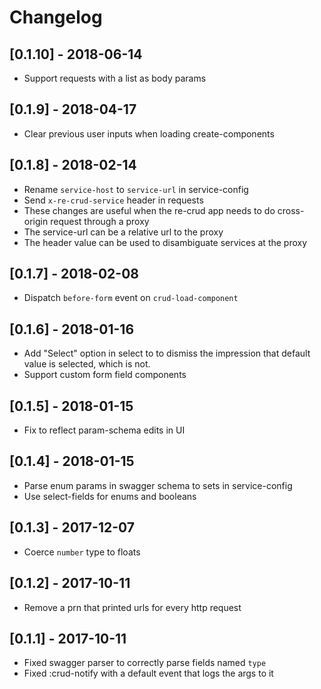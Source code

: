 # Changelog

## [0.1.10] - 2018-06-14
- Support requests with a list as body params

## [0.1.9] - 2018-04-17
- Clear previous user inputs when loading create-components

## [0.1.8] - 2018-02-14
- Rename `service-host` to `service-url` in service-config
- Send `x-re-crud-service` header in requests
- These changes are useful when the re-crud app needs to do cross-origin request through a proxy
- The service-url can be a relative url to the proxy
- The header value can be used to disambiguate services at the proxy

## [0.1.7] - 2018-02-08
- Dispatch `before-form` event on `crud-load-component`

## [0.1.6] - 2018-01-16
- Add "Select" option in select to to dismiss the impression that default value is selected, which is not.
- Support custom form field components

## [0.1.5] - 2018-01-15
- Fix to reflect param-schema edits in UI

## [0.1.4] - 2018-01-15
- Parse enum params in swagger schema to sets in service-config
- Use select-fields for enums and booleans

## [0.1.3] - 2017-12-07
- Coerce `number` type to floats

## [0.1.2] - 2017-10-11
- Remove a prn that printed urls for every http request

## [0.1.1] - 2017-10-11
- Fixed swagger parser to correctly parse fields named `type`
- Fixed :crud-notify with a default event that logs the args to it
